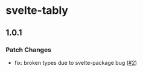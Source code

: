 # svelte-tably

## 1.0.1

### Patch Changes

- fix: broken types due to svelte-package bug ([#2](https://github.com/Refzlund/svelte-tably/pull/2))
